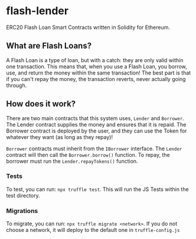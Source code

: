 # flash-lender
ERC20 Flash Loan Smart Contracts written in Solidity for Ethereum. 

## What are Flash Loans?
A Flash Loan is a type of loan, but with a catch: they are only valid within one transaction. This means that, when you use a Flash Loan, you borrow, use, and return the money within the same transaction! The best part is that if you can't repay the money, the transaction reverts, never actually going through. 

## How does it work?
There are two main contracts that this system uses, `Lender` and `Borrower`. The Lender contract supplies the money and ensures that it is repaid. The Borrower contract is deployed by the user, and they can use the Token for whatever they want (as long as they repay)!

`Borrower` contracts must inherit from the `IBorrower` interface. The `Lender` contract will then call the `Borrower.borrow()` function. To repay, the borrower must run the `Lender.repayTokens()` function.

### Tests
To test, you can run: `npx truffle test`. This will run the JS Tests within the test directory. 

### Migrations
To migrate, you can run: `npx truffle migrate <network>`. If you do not choose a network, it will deploy to the default one in `truffle-config.js`




